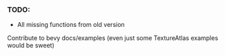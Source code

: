 ### TODO:

- All missing functions from old version


Contribute to bevy docs/examples (even just some TextureAtlas examples would be sweet)

